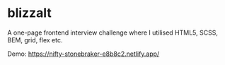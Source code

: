 # blizzalt

A one-page frontend interview challenge where I utilised HTML5, SCSS, BEM, grid, flex etc.

Demo: https://nifty-stonebraker-e8b8c2.netlify.app/
